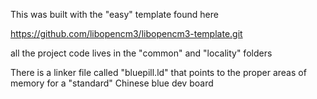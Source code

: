 

This was built with the "easy" template found here 
 
https://github.com/libopencm3/libopencm3-template.git 


all the project code lives in the "common" and "locality" folders


There is a linker file called "bluepill.ld" that points to the proper areas of memory for a "standard" Chinese blue dev board


